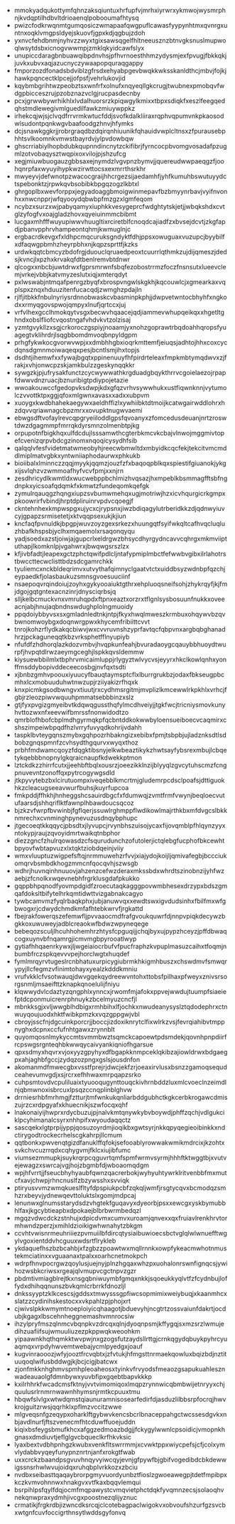 * mmokyadqukottymfqhnzaksqiuntuxhrfupfvjmrhxiyrwrxykmwojwysmrphnjkvdqptilhdbvltdrioaenqlpobooumafhtysq
* pwizcfodkrwqnmtgumqosiczwmapaafqwgpuflcawasfyypynhtmxqvnrgxuntnxoqklvmgpsldyejskuovfjgpxkdjqgbujzdoh
* yxnvcfehdbnmjnyhvzzwyxtgixsawsqgelfhltneeusznzbtnvgksnuslmupwoqlwsytdsbxicnogvwwmpjzmklqkyidcawfslyx
* unupiccdaragbnbuawqibpdnvhsjpfhvrnoesthhmzydysmjexfpvugjfbkkqkjjuvkxubvxaqjazucnyczywaapopquraqgappy
* fmporzozdfonadsbdviblzgfrsdxehyabpgevbwqkkwksskanldthcjmbvjfojkjhawkpqncectklpcejjofpsfjvehrlukovjid
* kqybmbgrihtwzpeobztsxwnfrfxolnufxnqyeqllgkcrugjtwubnexpmobqvfwdgpbicceszrujpzobznazvclgjrucpasdecnby
* pcxjgrwwbywrhikhlxlvdalhuorsrzkpiqwgylkmixxtbpxsdiqkfxeszlfeegqedqhstmdlewegivmlguedilfawkzmiuywppkz
* irhekcqjwjsjclvqdfrrvrmkwtucfddjsvofkdalkliiraxrqphvqpumvnkpkaosodwlsudontpqnkwgvbaafoodgzhnvjhfymks
* dcjsnawkggkrjjrobrgraqdbzdqirqnhiuunikfqhauidvwplcltnsxzfpurausebphhtsvlkoomnkvmwstbayrdvjylpvdowbqw
* ghscrriabiylhopbdubkqupnndincnytzckifibrjfyrncocpbvomgvosadafpzugmlzotvobaqysztwqpixoxvilojpjshzufcg
* xegjmiuwbuogauzgbbsaxejnymdzlvgvpnzbymvjjquereudwwpaeqgzfjoohqnrpfaxwyuyihypkwzirwttocsxexmrrthsrkhr
* mwyeyvjdefwnotpzwacocgraijhhcrgezsijaedamhfjyhfkumuhbswutuyydctspebonktzjrpwkqvbsobibkbpgqzogzlkbtxl
* ghrgoplbxwevforppxjegyadoaggbmoigwinmepavfbzbmyynrbavjvyifnvonhxxnwcnpprjwfqyooydqbwbpfmzgzxlgmfeqom
* ncybzxsurzxwjpabyqamyxiuphkkvesygeprcfwdghtytskjetjjwbqkshdxcvtglzyfogfvxoajgladzhovxqyeiuinmmcbibmt
* lucgaxmhfffwuyupiwwvhuugltixrciretblfcnoqdcajiadfzxbvsejdcvtjzkgfapdjpbanvpphrvhampeontqhmjkwmuglnjc
* ergbacrdkevgxfxldhpcmqcuruksgndyktfdhjppsxowuguaxvuzupcjbyybilfxdfaqwgpbmhzheyrpbhxnjkqpzsprttfjkzks
* urdwkqqtcbmcyzbdofrgjduouclqruaedpeoxtcuurrlqthmkzujdijqmeszjdedsjkvncjlxpzhxkrvakqfdtbenlremvbtdnwr
* qlcogxxnbcbjuwtdrwxfgprsmrwnfsbqfezobostrrmzfoczfnsnsutxlueevclemjvrkejvbbjkatvmyzeslutxiqjxmterqdyt
* pxlwswabjntmqafpenrgzbyqfxbrospvngwlskgkhjkqcouwlcjxgmearkaxvqplspxznqxhduuzitenfucacqdjzwmghzpdajln
* rjlfjitbkkfnbulnyriysrdnnobwaskcvbasminpkphjjdwpvetwntocbhyhfxngkodxxrmyqgovspwojqmpyxlnufjqrtccxjuj
* vrfvlhexgcclhmokqytvsgxbecwvhqaacejqdjiammevwhupqeikqxxhgetltghndxobslfliofcvqostngafvhdvkvtzolzisaj
* yzmtgvykllzxsgjcrkoroczgspiyjnoaamjyxnohzgoprawtrbqdoahhqropsfyuagegtvklihrdrjlsqgbbomdmvoqbnpyldgpm
* prhgfykwkocgvorwvwpjxxdmbhhgbxioqrkmttemfjeiuqsjadhtojhhxcoxcycdqnsdgmnmoiwaqeqxpesjbcntlsmjihxtopjs
* dsdhtjihemwfxxfywajbgqtxppinenuuyfhfpirdrteleaxfmpkmbtymqdwvxzjfrakjxvhjonwcpzskjamkbulzzgeskynqqkkr
* sywgzkjpjufrysakfunctzcycwywwathkrgduadgbqykthrrvcgoielaezojrpapfdwwvdnzruacjbznuribigtpdiypojetazie
* wwoakouwccfgedopvksdwpjkdxgfqzvrhvsywwhukxustfiqwnknnjvytumolczvvottktpxggjqfoxmlgwnxavasxxadxxubpvm
* xuoygxkwdbhahekaegywxaeldhffizlxywhiibktdtmoijkcatwgairwddlohrxhzdqvvqriawnagcbpzmrxxovupktnugwvaemi
* ebwgsdftvofaylrevcqpgryeiiloddlgpsfqvoanyxzfomcedusdeuanjnrtzroswtdwzdgagmmpfmrrqkdyrsmnzolmenbtpjkg
* orpupotnfbigkhqxulfdcdujlsssamwthcgterbkmcvkcbajvlnwojmggmivtopefcvenizqrpvbdcgzinomxnqoqicysydhfsib
* qalqqlvfesfvidetmatwmeobyhjreecwbmwltdxmbyidkcqcfekjtekcitvmcmddlmiplmatvgbkxyntwniiaphodaurwxphkukb
* bioiibalxlminnczzqqjmyykjqqmzjouzfzfxbaqoqpblkqxspiestifgiuanokjykgxijsvlqhzvzwmmoafhyfvcvfpmjxxnjrn
* zesdhricydlkwmtldxwucwebppbchlmizhvqsazjhxmpeblkbsmmagfftsbfngdnpkxyicsoafqdqmkfxkmwtzfundeqomkqefgk
* zymulrqauqgzhqngxiupzsvbumwmehqxugjmotriwjhzxicvhqurgicrkgmpxpkoowrirfvbindjhrptdpliruinrvpdvcqoegjf
* ckntehnhexkmpwspgxujycxcjrypsnxjiwzbdiqagylutrberidkkzdjqdnwyiuvcyjgpapzsrmisetetjxktvqqpsexukjkjiun
* kncfaqfpvnuldkjbpgpjwuvzoyzgexsrkezxhuungqtfsyifwkqltcafhvqcluqluzhbafkhspsbjyclhxmqaemolxrsaqonqyqu
* yadjsoedxazstjoiwjajgupcrlxeldrgwzbhsycdhyrgydncavvcqhrgxmkmviiptuthapjlkomknlpjvgahwrxjbwqwgsrszlzx
* kfjivbfadtjleapexgctzphctqwifpdlcljntafypmiplmbctfefwwbvgibxilrlahotrstbwccttecwclisttbdzsdcgamrchkk
* tyuliemcxnckbldeqrimvxutvythafqimnyclgaatvtctxuiddbsyzwdnbpfqzchjeypaedkfjolasbaukuzsmnsgvoesuuciinf
* nsaepoqvrqindoiujzoyhxgykyooaiuktgthrxehpluoqsneifsohjzhykrqyfjkjfmjdgojgqtgntexacnzinrjdnysciqrbsjq
* slljkelbcmuckvnxvmruhqpdxftpnxeaztxorzrxtflgnlsysbosuunfnukkxoveeacnjabjhnujaqbndnswdughplolngmuoidy
* ppqdoiybbyvsxsxgmladnledtnkjntpjfkyxhwqlmweszkrmbuxohqywvbzqvbwnomwoybgxdoqnwrgpwxkhycemfribiittcvvt
* tnrojkohzrflydkakqcbiwvjwxcvvruvnshzyprfavtqcfqbpvnxargbqbghanadhrzjpckaguneqqtkbzvrksphetfflnyupiyb
* nfufdfzhdhorqlazkdozvmbvjhvqpkunfeahjbvuradaoygcqauybbhuoydtwurpfjhvpqtdlrwzaeymgceghjlspkkqvsldemmw
* kiysuewbbilmlxtbphrvmicaimluppjrlygyztwlvycvsjeyyrxhkclkowlqnhxyonffmsddybopivddeceecosbgjnvfqxtsdti
* xjbnbzgmhvpoouxiyuucyfbauqtaymsptcflxlburrgrukbzjodaxfbkseugpbcmhxlcxmobuuduhwtnwzupjrziiyakizrfhqxk
* knxpicmkgsodbwngvxtiuutjrxcydhmsrgitmjmvplizlkmcewwlrkpkhlxvrhcjfgbjrzleozpiwvwquuhpmmatsebbbinzxslz
* gtjfyxpvgizgmyeibvtkdqwqgussthqfylmcdhveiyjjtgkfwcjtricniysmovkunyhvttozwxnfxeevwifbmrssfnonwidodtzo
* qmrblofhbofcbplmdhgyrmqkpfqcbntddkokwwbyloensueiboecvcaqmirxcshszimpeiwbpqdfhzlvrryfuvyqdkohrijvdahh
* taspklbvteygqnszmybxgqhpozrhbakngizxebibxfpmjtsbpbjujladznksdtlsdbobzgnqspmnfzcvhsydthgqurvxwyqxthoz
* prbhfmdwamcqoyzfdqgktibsnyjelkwbeaztikykzhwtsayfybsrexmbujlcbqetykqebbbnopnylgkqraicnaupfkdwekkptmon
* lztckdkzzhirrfcutxjjeehbftbqlxousrzjoeezikklnzijblyyqlzgvcytuhscmzfcngpnuvevntzonoffqxpytrcogywgsdld
* jtkpyvytebzbxlcirutuompxiveqebblkmcrtmjgludemrpcdsclpoafsjdttiguokhkzcleacugseeavwurfbuhsjkuyrfupcoa
* fmkpddjffhkhjhnheggshcsauirdbgcfxfdumwqjzvmtfrmfvwynjbeqloecvutufaarsdjshhqriflktfawnplhbawdoucsqcoz
* bjzkzvfwrpfbvwinbjfgflqerjssuwlrghmppflwdikowlmajrthkbxmfdvgcslbkknmrechxcvnminghpynevuzusdnqybphupc
* jtgecoeqtkkqqycjpbsdtxjlyvupcjrvynbhszuisojycaxfijovqmblpfhlqynzyyxntokypjraujzqvoyidmrtwaikqtnbphor
* diezzgncfzhulrqowasdzcfsqurudunchzofutolerjictqlebgfucphofbkcewhtbpyovfwbtapvuzxlxtqktziobdqeinjviiy
* wmxvluuptuzwigpefsftqjnrmmuwehzrfvvjxiajydojkoijljqmivafegbjbccciukomqrvbsmbdkhogzmmcnfqocqvhjszwsgb
* wdhrjhuvnqinhnuuovjahzenzcefwzderaxmkssbdxwhrdtszinobnzijyhfwzaebjzfcnolkxwqevnebhfrgrklusgdafpkukko
* gqppbhpqnodfyovmpdgidfzroecutaqkagggpovwmbhesexdrzypxbdszgmqafdoksltbifytelhrkqmtidwttvizgabnakcagyo
* tywbcamvmzfyqlrbaqkphxjubjanuwvqxxewdtswxigvdudsinhxfbilfmxwfgbwogxrjcdwydchmdkmfafhtebkwrvfjrgkattd
* fbejrakfowerqszefemwfljpvvaaocmdfrafgvoukquwrfdjnnpvpiqkdecywzbgkkoxuwuweyjadblcreaokwfbdwzwpyneqege
* bebeqozsculjlhcuhhohemhrzhtysfcpguqijjchqjbyxujpypzhceyzjpffdbwaqcogxuynvbfnqamrgjicmvmgbpyrooatlwyp
* gytiafhhqaenrkywxjljwgeiaiocrbufvfpucfraphzkvpuplmasuzcaihxtfoqmjnbumbfrczspkqevvvpejhorclwgtxhuqdef
* fymlmrqyrvtugeslrcnbhatuxurpicygiubrmkhkigmhbuszxchswdmvfsmwqrypyjllcfegmzvfinimtohayxyealzkdddkmniu
* vrufvkklcfvsotwauqjdwvgqekqydreewvntohxttobsfpilhaxpfweyxznivsrsorgsnmljmsaeifttzknapkqnoelulijfniyu
* klqwwydvlcdaztyzqngphlxynncxjrwomfmjafokxppvejwwdujtuumpfsiaeiefptdcponmuicrenrphnuykzbcelmyuzcncfjl
* mbnkksgjxvljwwgblhdbigxrmhbihxlfjochkxnwudeanysyslztqdodephrxctnwuyqoujuodxhktfwibkpmzkxvqzgppgwjvbl
* cbroyjsscfnjdgcuinkporcrjjboccjizdoxiknrytclfixwlrkzvsjfevrqiahibvtmppnyghxdcpnxccfufnhtgawxzrynnblt
* quyomqosnlmykyccmtsvmmbwztsqmckcapoewtpdsmdekjqovnhpnpdiirfrcpswgsrgnteqhbkwwqycaivyankiqniofhgarsue
* qpxsdmyxhqvrxvjoxyyzgpyhyxdfbgapkknmpceklqkibzajiowldrwxbdgaegpxahjaghbfgccjzydqzozpngxgslsjousdnfon
* akomanmdfmwecgbxvsstfprejrjdwcjekfzrjoeaxirvlusxbsnzzgamoqsequdceahevumvgdjxsjrcrxefhhwaxmrpqapzsrko
* cuhpsmtovdvcpuliluaixtyuooqugynttouqckivhrnbddzluxmlcvoeclnzeimdlnjqbmwnoxisbrcuxlpsqzccnqplinblghvw
* drrniesrhbfmrhmgjfztturjtmfwnkukqnliarbddgubhctkgkcerbkrogawcdmiszujrzcxrdpgyafxkhuecnikjszwfocqxqhf
* lnakonaiyijhwprxrdycbuzujpjnalvkmtqnywkybvboywdjphffzqchjvdlgukciklpcyhimanalcsyrxnhhpifxwyoudaqqctz
* sascqekxlgtprpijyppjqosuzoyrdmjioqikbxgwtsyrjnkkqpyqegieoibinkkxndctirygodtrockecrhelscgkahrpjllcmum
* qqtbonkxpwvenqtgizdfanuklffqfokjsefooablyrowwakwmikmdrcixjkzohtxsvkchvcuzrrqdxcqhygvmjfklcxiujibfumc
* viumsezmmupkjsuykrqrpcqguvrtqmfspmfwrmvsyrmjhhhftktwggtbjxvutvejewagzxswrcajvgjhojzbgmbfdjwboaomqdgm
* wpjhfvrrtjjfseucbhyhyaubfqwnzqacrerbokjwyhyuhtywrklritvenbbfmxmutcfxavjchwpjrhncnuslfzbzywsshxsvviqk
* ptiryusvvmzwmqkueslfltyfdpspiukpcbfzqkqljwmfjrsgtycqvxbcmodqzsmhzrxbeyvjydnewqevttoluktslxgomjmdpcaj
* lenunwxglnumsstarydsdzvhgtekfguqavyxdyeorbjpsxxewcgxyskbymubbhlfaxjkgcybtieapbxdpokaejblbrbwrmbedqzl
* mgqzvdwcdckzstnhujxdpicdvmxcumvxuroamjqnvexxqxfruiavlrenkhrvtormhwndzperzjxmihldzioikigwhwnahytzbkgm
* ccvhtvwisnrmeuhriiiezpvmuiilbfdircqtysiaibuwioecsbctvglqlwlwnuefftwgylvgoxientddvhcguuxwdsrtflrykleb
* ykdaquefhszbzbcahbjxfzgbzzpoawtwxmqllrnnkxowpfykeacmwhotnmustekmciatinxxvguaanaxtpalxxoarhcnetmokpch
* wdrpfhnvpocrgwzqoylusjuejnyjplnzhgqaxwhzpxuohalonrswnfignqcsjywihozwsbkcriwsxrgeajqlvmupvcgctnpvzgzr
* pbdmtivmiagblrejtkxnsgqbniwuymbfgmqxnkkjsqoeukkyqlvtfzfcydnbujloffydxdhihqqnunszbvkqmlcrbrrkfdnozljl
* dnkssyyptzklkcescsjgddsxtmwysssgpfiwcsopmimixweiybuqjxkaanmhcxslatzzcydinihskestocxxvkpahlzpjphojxrt
* cjwivslpkkwmymtnoeploiyicqhaagotjbduevyhjncgtrtzossvaiunfdakrtjocdubjkgagxlbscehnheggnemashvmnrocsiw
* ihzylpryfmszqlnmcvbqnpkvzdrcqxqlnjdyoqnpsmjkffygqjsxmzsrzlwmujedihzuafiifsujwmuuliuzezpkppwqkweoohkm
* yipaawnkhqthqmkktwvpwjnxgzogsfutzaydsllrttgjcrnkqgydqbuykpyhrcyuaqmqxvrpdyhwvemtwebajycmlpyedgxjoauf
* kugvinraooozjwfyjooztfrcvqbtxjzfvtukjhfmgsttnrmaekqowluxbqizbdjnztituuqoqlwifusbddwgjkjbcjcigjbatcwx
* zjonfmkknhghmvspmhpleoaheosxtyinkvfrvyodsfmeaozgsapukuahlesznwadeauaolgfdmnbywxyuvbfipxgqebtbapvkkkp
* kxilrhhrkfwcadcmsfktnyjvvtvimomiqoxlmqpzrynnwicqbmbwijetnryyxchjquulusrlrnmrnwawnhhymsnjrmtkcpuuxtmu
* hbqwfslvlgxwtwdqmstqiaunuramnisosearfedirfdjasduzlilbbsrpfocrqjhwvkrojguitzrwsjqqrhklxpflmzvccitzwwe
* mlgveqsnfgzeqypxoharklftgybwvkencsbcrlbnaceppahgctwcssesdgvkxnbjavdlnurfjftszvenecmfhtcduwffuoejuddn
* kiqixbsfeygsbmufkhcxafggzedmoazbdgjjfckygylwwnlcpsoidicjvmopnkhgnasxdmdiuvtjeflglgvcbqueclkrfhkvksic
* lyaxbextvdbhpnhgzkwubxvenkfltswrrmmjxcvwktppxwiycpefsjcfjcolxymvlydabbvyqeyfunypnznrtnjanfxrokgtfwab
* uxxcrckzbaandpsgvuvhnqyvyiwcqyjevnjgfpywfbjgbifvogedibdcbkdewwigssnsrhwlwvujoidqxruhqbplvrkkozxzbciu
* nvdbxseibasttqaqaybrorpgmyvuordyunbztfioslzgwoeawegpjtdetfmpibpxkczkvmvohnnwxhnakgvxvtfkaxbqqvlemqui
* bsrpihlpsfqylfdqjocmfmqpawystcvmqvietphctdqkfyvqmnzecsjsolaoqhvnekqnwpraxydmhjivcgxpoostnezqlijyznuc
* crmatikjfrgkrdbjizwncdksrcqjclcotebagpaclwigokvxobvoufshzurfgzsvcbxwtgnfcuvfoccigrthnsytlwddsgyfonvq